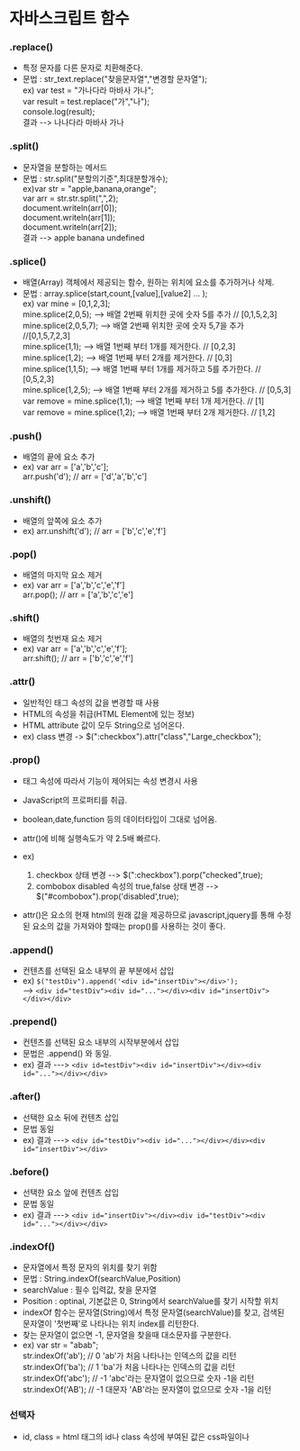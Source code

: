 # 자바스크립트 함수

### .replace()
* 특정 문자를 다른 문자로 치환해준다.
* 문법 : str_text.replace("찾을문자열","변경할 문자열");<br>
  ex) var test = "가나다라 마바사 가나";<br>
  var result = test.replace("가","나");<br>
  console.log(result);<br>
  결과 --> 나나다라 마바사 가나
  
### .split()
* 문자열을 분할하는 메서드
* 문법 : str.split("분할의기준",최대분할개수);<br>
  ex)var str = "apple,banana,orange";<br>
  var arr = str.str.split(",",2);<br>
  document.writeln(arr[0]);<br>
  document.writeln(arr[1]);<br>
  document.writeln(arr[2]);<br>
  결과 --> apple banana undefined
  
### .splice()
* 배열(Array) 객체에서 제공되는 함수, 원하는 위치에 요소를 추가하거나 삭제.
* 문법 : array.splice(start,count,[value],[value2] ... );<br>
  ex) var mine = [0,1,2,3];<br>
  mine.splice(2,0,5); --> 배열 2번째 위치한 곳에 숫자 5를 추가  // [0,1,5,2,3]<br>
  mine.splice(2,0,5,7); --> 배열 2번째 위치한 곳에 숫자 5,7을 추가  //[0,1,5,7,2,3]<br>
  mine.splice(1,1); --> 배열 1번째 부터 1개를 제거한다.          // [0,2,3]<br>
  mine.splice(1,2); --> 배열 1번째 부터 2개를 제거한다.          // [0,3]<br>
  mine.splice(1,1,5); --> 배열 1번째 부터 1개를 제거하고 5를 추가한다.  // [0,5,2,3]<br>
  mine.splice(1,2,5); --> 배열 1번째 부터 2개를 제거하고 5를 추가한다.  // [0,5,3]<br>
  var remove = mine.splice(1,1); --> 배열 1번째 부터 1개 제거한다.     // [1]<br>
  var remove = mine.splice(1,2); --> 배열 1번째 부터 2개 제거한다.     // [1,2]
  
### .push()
* 배열의 끝에 요소 추가
* ex) var arr = ['a','b','c'];<br>
  arr.push('d');    // arr = ['d','a','b','c']
  
### .unshift()
* 배열의 앞쪽에 요소 추가
* ex) arr.unshift('d');   // arr = ['b','c','e','f']

### .pop()
* 배열의 마지막 요소 제거
* ex) var arr = ['a','b','c','e','f']<br>
  arr.pop();    // arr = ['a','b','c','e']
  
### .shift()
* 배열의 첫번재 요소 제거
* ex) var arr = ['a','b','c','e','f'];<br>
  arr.shift();  // arr = ['b','c','e','f']
  
### .attr()
* 일반적인 태그 속성의 값을 변경할 때 사용
* HTML의 속성을 취급(HTML Element에 있는 정보)
* HTML attribute 값이 모두 String으로 넘어온다.
* ex) class 변경 -> $(":checkbox").attr("class","Large_checkbox");

### .prop()
* 태그 속성에 따라서 기능이 제어되는 속성 변경시 사용
* JavaScript의 프로퍼티를 취급.
* boolean,date,function 등의 데이터타입이 그대로 넘어옴.
* attr()에 비해 실행속도가 약 2.5배 빠르다.
* ex)  <br>
  1. checkbox 상태 변경 --> $(":checkbox").porp("checked",true);<br>
  2. combobox disabled 속성의 true,false 상태 변경 --> $("#combobox").prop('disabled',true);

* attr()은 요소의 현재 html의 원래 값을 제공하므로 javascript,jquery를 통해 수정된 요소의 값을 가져와야 할때는 prop()를 사용하는 것이 좋다.

### .append()
* 컨텐츠를 선택된 요소 내부의 끝 부분에서 삽입
* ex) ```$("testDiv").append('<div id="insertDiv"></div>');```
      <br>--> ```<div id="testDiv"><div id="..."></div><div id="insertDiv"></div></div>```
      
### .prepend()
* 컨텐츠를 선택된 요소 내부의 시작부분에서 삽입
* 문법은 .append() 와 동일.
* ex) 결과 --->  ```<div id=testDiv"><div id="insertDiv"></div><div id="..."></div></div> ```

### .after()
* 선택한 요소 뒤에 컨텐츠 삽입
* 문법 동일
* ex) 결과 ---> ```<div id="testDiv"><div id="..."></div></div><div id="insertDiv"></div>```

### .before()
* 선택한 요소 앞에 컨텐츠 삽입
* 문법 동일
* ex) 결과 ---> ```<div id="insertDiv"></div><div id="testDiv"><div id="..."></div></div>```

### .indexOf()
* 문자열에서 특정 문자의 위치를 찾기 위함
* 문법 : String.indexOf(searchValue,Position)
* searchValue : 필수 입력값, 찾을 문자열
* Position : optinal, 기본값은 0, String에서 searchValue를 찾기 시작할 위치
* indexOf 함수는 문자열(String)에서 특정 문자열(searchValue)를 찾고, 검색된 문자열이 '첫번째'로 나타나는 위치 index를 리턴한다.
* 찾는 문자열이 없으면 -1, 문자열을 찾을때 대소문자를 구분한다.
* ex) var str = "abab";<br>
  str.indexOf('ab');  // 0  'ab'가 처음 나타나는 인덱스의 값을 리턴<br>
  str.indexOf('ba');  // 1  'ba'가 처음 나타나는 인덱스의 값을 리턴<br>
  str.indexOf('abc'); // -1 'abc'라는 문자열이 없으므로 숫자 -1을 리턴<br>
  str.indexOf('AB');  // -1 대문자 'AB'라는 문자열이 없으므로 숫자 -1을 리턴
  
### 선택자
* id, class = html 태그의 id나 class 속성에 부여된 값은 css파일이나 <style>태그에서 선택자로서 역할을 수행 할 수 있다.
* name = 선택자로서 역할을 수행 할 수 없다. 요소의 역할에 대한 참조로써 지정할 속성이며 자바스크립트 코드에서도 참조 될 수 있는 속성이다.
* id --> $("#아이디 밸류")         __<br>
  class --> $(".클래스밸류")       __ㅣ-->>>> Jquery에서<br>
  name --> $('[name="네임밸류"]')  __ㅣ
 
